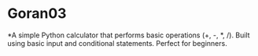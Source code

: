 # Goran03
*A simple Python calculator that performs basic operations (+, -, *, /). Built using basic input and conditional statements. Perfect for beginners.
